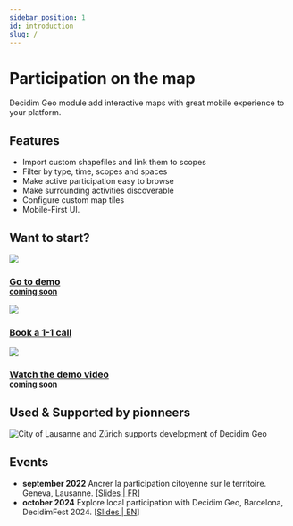 ```yaml
---
sidebar_position: 1
id: introduction
slug: /
---
```


# Participation on the map

Decidim Geo module add interactive maps with great mobile experience to your platform. 

## Features

- Import custom shapefiles and link them to scopes
- Filter by type, time, scopes and spaces
- Make active participation easy to browse
- Make surrounding activities discoverable
- Configure custom map tiles
- Mobile-First UI. 

## Want to start?

<div style={{ "display": "flex", "gap": 32, "flex-wrap": "wrap", "textAlign": "center", justifyContent: "space-between", marginTop: 32 }}>
    <a href="#coming-soon" target="_blank" style={{ flex: 1, maxWidth: "180px" }}>
        <img src="./img/demo-btn.png" style={{opacity: "0.3"}}  /><br />
        <h3 style={{marginTop: 12}}>Go to demo<br /> <small style={{fontSize: 12, fontStyle: "italic"}}>coming soon</small></h3>
    </a>
    <a href="https://cal.com/hadrien/decidim-geo" target="_blank" style={{ flex: 1, maxWidth: "180px"}}>
        <img src="./img/call-btn.png" /><br />
        <h3 style={{marginTop: 12}}>Book a 1-1 call</h3>
    </a>
    <a href="#coming-soon" target="_blank" style={{ flex: 1, maxWidth: "180px"}}>
        <img src="./img/play-btn.png" style={{opacity: "0.3"}} /><br />
        <h3 style={{marginTop: 12}}>Watch the demo video<br /> <small style={{fontSize: 12, fontStyle: "italic"}}>coming soon</small></h3>
    </a>
</div>


## Used & Supported by pionneers

![City of Lausanne and Zürich supports development of Decidim Geo](/partners.png)

## Events
- **september 2022** Ancrer la participation citoyenne sur le territoire. Geneva, Lausanne. [[Slides | FR](/decidim-geo-presentation-0.pdf)]
- **october 2024** Explore local participation with Decidim Geo, Barcelona, DecidimFest 2024. [[Slides | EN](/explore-local-participation-decidim-fest-2024.pdf)]